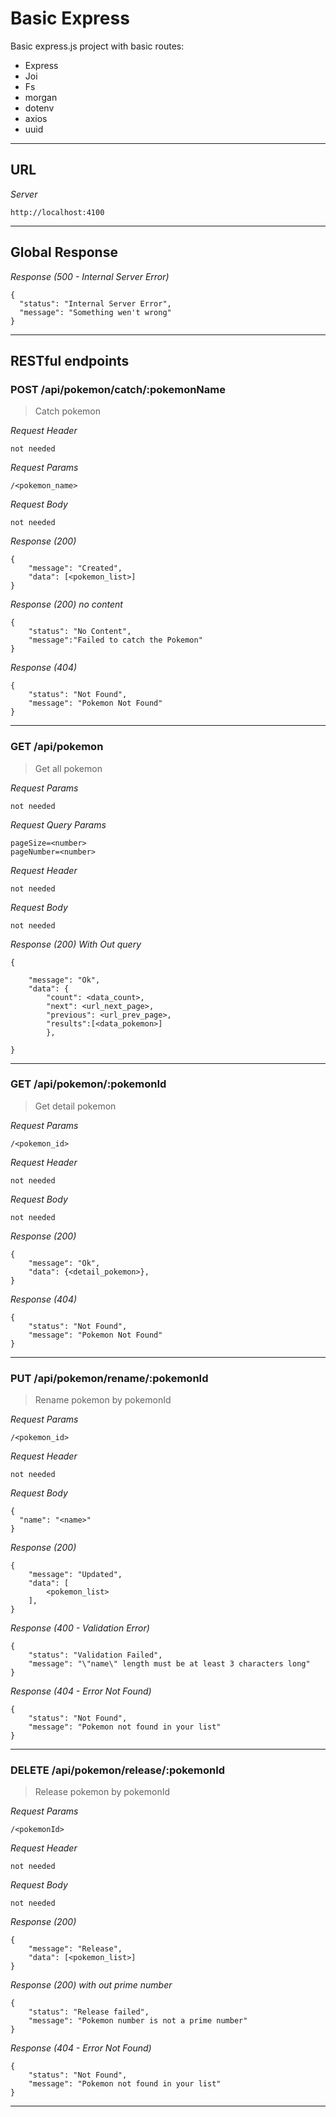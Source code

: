 # Basic Express

Basic express.js project with basic routes:

- Express
- Joi
- Fs
- morgan
- dotenv
- axios
- uuid

---

## URL

_Server_

```
http://localhost:4100
```

---

## Global Response

_Response (500 - Internal Server Error)_

```
{
  "status": "Internal Server Error",
  "message": "Something wen't wrong"
}
```

---

## RESTful endpoints

### POST /api/pokemon/catch/:pokemonName

> Catch pokemon

_Request Header_

```
not needed
```

_Request Params_

```
/<pokemon_name>

```

_Request Body_

```
not needed
```

_Response (200)_

```
{
    "message": "Created",
    "data": [<pokemon_list>]
}
```

_Response (200) no content_

```
{
    "status": "No Content",
    "message":"Failed to catch the Pokemon"
}
```

_Response (404)_

```
{
    "status": "Not Found",
    "message": "Pokemon Not Found"
}
```

---

### GET /api/pokemon

> Get all pokemon

_Request Params_

```
not needed

```

_Request Query Params_

```
pageSize=<number>
pageNumber=<number>

```

_Request Header_

```
not needed
```

_Request Body_

```
not needed
```

_Response (200) With Out query_

```
{

    "message": "Ok",
    "data": {
        "count": <data_count>,
        "next": <url_next_page>,
        "previous": <url_prev_page>,
        "results":[<data_pokemon>]
        },

}
```

---

### GET /api/pokemon/:pokemonId

> Get detail pokemon

_Request Params_

```
/<pokemon_id>

```

_Request Header_

```
not needed
```

_Request Body_

```
not needed
```

_Response (200)_

```
{
    "message": "Ok",
    "data": {<detail_pokemon>},
}
```

_Response (404)_

```
{
    "status": "Not Found",
    "message": "Pokemon Not Found"
}
```

---

### PUT /api/pokemon/rename/:pokemonId

> Rename pokemon by pokemonId

_Request Params_

```
/<pokemon_id>
```

_Request Header_

```
not needed
```

_Request Body_

```
{
  "name": "<name>"
}
```

_Response (200)_

```
{
    "message": "Updated",
    "data": [
        <pokemon_list>
    ],
}
```

_Response (400 - Validation Error)_

```
{
    "status": "Validation Failed",
    "message": "\"name\" length must be at least 3 characters long"
}
```

_Response (404 - Error Not Found)_

```
{
    "status": "Not Found",
    "message": "Pokemon not found in your list"
}
```

---

### DELETE /api/pokemon/release/:pokemonId

> Release pokemon by pokemonId

_Request Params_

```
/<pokemonId>
```

_Request Header_

```
not needed
```

_Request Body_

```
not needed
```

_Response (200)_

```
{
    "message": "Release",
    "data": [<pokemon_list>]
}
```

_Response (200) with out prime number_

```
{
    "status": "Release failed",
    "message": "Pokemon number is not a prime number"
}
```

_Response (404 - Error Not Found)_

```
{
    "status": "Not Found",
    "message": "Pokemon not found in your list"
}
```

---
